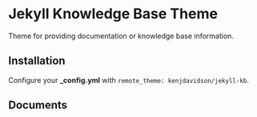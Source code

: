 # Jekyll Knowledge Base Theme

Theme for providing documentation or knowledge base information.

## Installation

Configure your **_config.yml** with `remote_theme: kenjdavidson/jekyll-kb`.

## Documents

